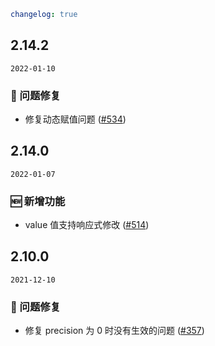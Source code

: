 ```yaml
changelog: true
```

## 2.14.2

`2022-01-10`

### 🐛 问题修复

- 修复动态赋值问题 ([#534](https://github.com/arco-design/arco-design-vue/pull/534))


## 2.14.0

`2022-01-07`

### 🆕 新增功能

- value 值支持响应式修改 ([#514](https://github.com/arco-design/arco-design-vue/pull/514))


## 2.10.0

`2021-12-10`

### 🐛 问题修复

- 修复 precision 为 0 时没有生效的问题 ([#357](https://github.com/arco-design/arco-design-vue/pull/357))

